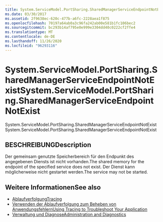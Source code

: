 ```yaml
---
title: System.ServiceModel.PortSharing.SharedManagerServiceEndpointNotExist
ms.date: 03/30/2017
ms.assetid: 2f9638ec-620c-477b-a6fc-2228aea1f875
ms.openlocfilehash: 70197a64ab0a3c96fa242ab00e581b1fc106bec2
ms.sourcegitcommit: bc293b14af795e0e999e3304dd40c0222cf2ffe4
ms.translationtype: MT
ms.contentlocale: de-DE
ms.lasthandoff: 11/26/2020
ms.locfileid: "96293116"
---
```

# <a name="systemservicemodelportsharingsharedmanagerserviceendpointnotexist"></a><span data-ttu-id="73629-102">System.ServiceModel.PortSharing.SharedManagerServiceEndpointNotExist</span><span class="sxs-lookup"><span data-stu-id="73629-102">System.ServiceModel.PortSharing.SharedManagerServiceEndpointNotExist</span></span>

<span data-ttu-id="73629-103">System.ServiceModel.PortSharing.SharedManagerServiceEndpointNotExist</span><span class="sxs-lookup"><span data-stu-id="73629-103">System.ServiceModel.PortSharing.SharedManagerServiceEndpointNotExist</span></span>  
  
## <a name="description"></a><span data-ttu-id="73629-104">BESCHREIBUNG</span><span class="sxs-lookup"><span data-stu-id="73629-104">Description</span></span>  

 <span data-ttu-id="73629-105">Der gemeinsam genutzte Speicherbereich für den Endpunkt des angegebenen Diensts ist nicht vorhanden.</span><span class="sxs-lookup"><span data-stu-id="73629-105">The shared memory for the endpoint of the specified service does not exist.</span></span> <span data-ttu-id="73629-106">Der Dienst kann möglicherweise nicht gestartet werden.</span><span class="sxs-lookup"><span data-stu-id="73629-106">The service may not be started.</span></span>  
  
## <a name="see-also"></a><span data-ttu-id="73629-107">Weitere Informationen</span><span class="sxs-lookup"><span data-stu-id="73629-107">See also</span></span>

- [<span data-ttu-id="73629-108">Ablaufverfolgung</span><span class="sxs-lookup"><span data-stu-id="73629-108">Tracing</span></span>](index.md)
- [<span data-ttu-id="73629-109">Verwenden der Ablaufverfolgung zum Beheben von Anwendungsfehlern</span><span class="sxs-lookup"><span data-stu-id="73629-109">Using Tracing to Troubleshoot Your Application</span></span>](using-tracing-to-troubleshoot-your-application.md)
- [<span data-ttu-id="73629-110">Verwaltung und Diagnose</span><span class="sxs-lookup"><span data-stu-id="73629-110">Administration and Diagnostics</span></span>](../index.md)

